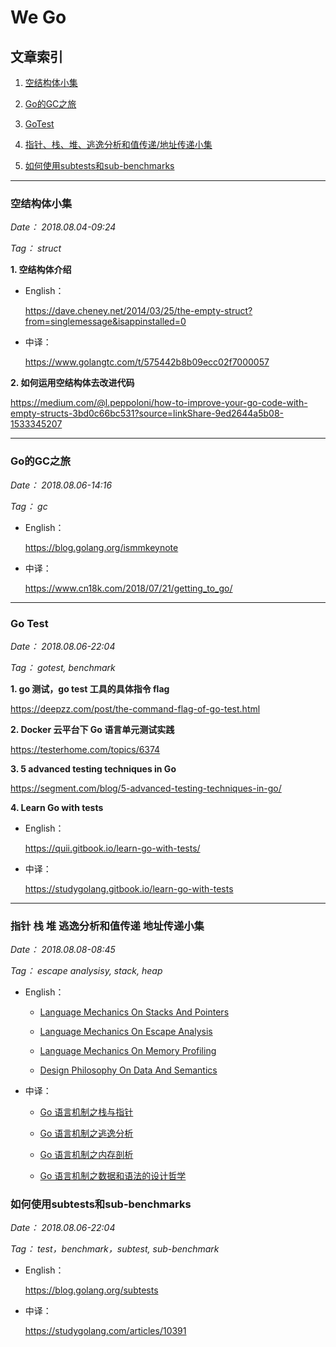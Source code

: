 # We Go


## 文章索引



1. [空结构体小集](#空结构体小集)

2. [Go的GC之旅](#go的gc之旅)

3. [GoTest](#go-test)

4. [指针、栈、堆、逃逸分析和值传递/地址传递小集](#指针-栈-堆-逃逸分析和值传递-地址传递小集)

5. [如何使用subtests和sub-benchmarks](#如何使用subtests和sub-benchmarks)

---



### 空结构体小集 

*Date： 2018.08.04-09:24*

*Tag： struct*

**1. 空结构体介绍**

* English：

  https://dave.cheney.net/2014/03/25/the-empty-struct?from=singlemessage&isappinstalled=0

* 中译：

  https://www.golangtc.com/t/575442b8b09ecc02f7000057

**2. 如何运用空结构体去改进代码**

  https://medium.com/@l.peppoloni/how-to-improve-your-go-code-with-empty-structs-3bd0c66bc531?source=linkShare-9ed2644a5b08-1533345207

---

### Go的GC之旅

*Date： 2018.08.06-14:16*

*Tag： gc*

* English：

  https://blog.golang.org/ismmkeynote 

* 中译：

  https://www.cn18k.com/2018/07/21/getting_to_go/
  
---
  
### Go Test

*Date： 2018.08.06-22:04*

*Tag： gotest, benchmark*

**1. go 测试，go test 工具的具体指令 flag**

  https://deepzz.com/post/the-command-flag-of-go-test.html

**2. Docker 云平台下 Go 语言单元测试实践**

  https://testerhome.com/topics/6374

**3. 5 advanced testing techniques in Go**

  https://segment.com/blog/5-advanced-testing-techniques-in-go/

**4. Learn Go with tests**
  * English：
  
    https://quii.gitbook.io/learn-go-with-tests/
    
  * 中译：
  
    https://studygolang.gitbook.io/learn-go-with-tests

---
    
### 指针 栈 堆 逃逸分析和值传递 地址传递小集
 
*Date： 2018.08.08-08:45*

*Tag： escape analysisy, stack, heap*

* English：

  - [Language Mechanics On Stacks And Pointers](https://www.goinggo.net/2017/05/language-mechanics-on-stacks-and-pointers.html)
  
  - [Language Mechanics On Escape Analysis](https://www.goinggo.net/2017/05/language-mechanics-on-escape-analysis.html)
  
  - [Language Mechanics On Memory Profiling](https://www.goinggo.net/2017/06/language-mechanics-on-memory-profiling.html)
  
  - [Design Philosophy On Data And Semantics](https://www.goinggo.net/2017/06/design-philosophy-on-data-and-semantics.html)
  
* 中译：

  - [Go 语言机制之栈与指针](https://studygolang.com/articles/12443)
  
  - [Go 语言机制之逃逸分析](https://studygolang.com/articles/12444)
  
  - [Go 语言机制之内存剖析](https://studygolang.com/articles/12445)
  
  - [Go 语言机制之数据和语法的设计哲学](https://studygolang.com/articles/12487)
  
### 如何使用subtests和sub-benchmarks

*Date： 2018.08.06-22:04*

*Tag： test，benchmark，subtest, sub-benchmark*

* English：

  https://blog.golang.org/subtests

* 中译：

  https://studygolang.com/articles/10391

  
  
  
